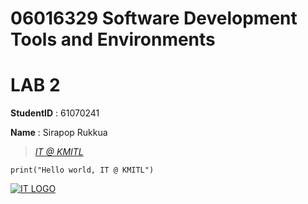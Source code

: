# 06016329 Software Development Tools and Environments

# LAB 2

**StudentID** : 61070241

**Name** : Sirapop Rukkua
> [*IT @ KMITL*](https://www.kmitl.ac.th )

```
print("Hello world, IT @ KMITL")
```

[![IT LOGO](https://www.it.kmitl.ac.th/wp-content/themes/itkmitl2017wp/img/nav-thai.svg)](https://www.it.kmitl.ac.th)